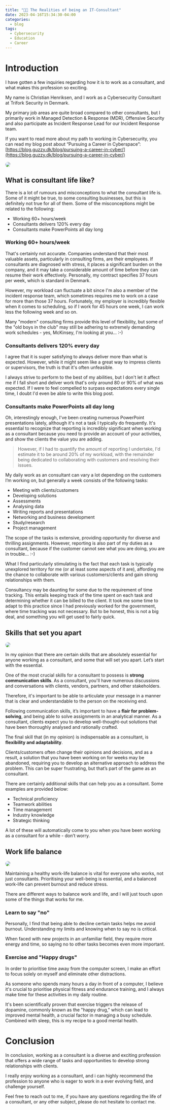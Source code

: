 ```yaml
---
title: "👨‍💻 The Realities of being an IT-Consultant"
date: 2023-04-16T15:34:30-04:00
categories:
  - blog
tags:
  - Cybersecurity
  - Education
  - Career
---
```


# Introduction
I have gotten a few inquiries regarding how it is to work as a consultant, and what makes this profession so exciting. 

My name is Christian Henriksen, and I work as a Cybersecurity Consultant at Trifork Security in Denmark. 

My primary job areas are quite broad compared to other consultants, but I primarily work in Managed Detection & Response (MDR), Offensive Security and also participate as Incident Response Lead for our Incident Response team.

If you want to read more about my path to working in Cybersecurity, you can read my blog post about “Pursuing a Career in Cyberspace”:
[https://blog.guzzy.dk/blog/pursuing-a-career-in-cyber/](https://blog.guzzy.dk/blog/pursuing-a-career-in-cyber/)

  <img src="/assets/images/consultant.png" style="border-radius:50%;max-width:55%">


## What is consultant life like?
There is a lot of rumours and misconceptions to what the consultant life is. Some of it might be true, to some consulting businesses, but this is definitely not true for all of them. 
Some of the misconceptions might be related to the following:
- Working 60+ hours/week
- Consultants delivers 120% every day
- Consultants make PowerPoints all day long

### Working 60+ hours/week
That's certainly not accurate. Companies understand that their most valuable assets, particularly in consulting firms, are their employees. If consultants are diagnosed with stress, it places a significant burden on the company, and it may take a considerable amount of time before they can resume their work effectively. Personally, my contract specifies 37 hours per week, which is standard in Denmark. 

However, my workload can fluctuate a bit since I'm also a member of the incident response team, which sometimes requires me to work on a case for more than those 37 hours. Fortunately, my employer is incredibly flexible when it comes to scheduling, so if I work for 45 hours one week, I can work less the following week and so on.

Many "modern" consulting firms provide this level of flexibility, but some of the "old boys in the club" may still be adhering to extremely demanding work schedules - yes, McKinsey, I'm looking at you… :-)

### Consultants delivers 120% every day
I agree that it is super satisfying to always deliver more than what is expected. However, while it might seem like a great way to impress clients or supervisors, the truth is that it's often unfeasible. 

I always strive to perform to the best of my abilities, but I don't let it affect me if I fall short and deliver work that's only around 80 or 90% of what was expected. If I were to feel compelled to surpass expectations every single time, I doubt I'd even be able to write this blog post.

### Consultants make PowerPoints all day long
Oh, interestingly enough, I've been creating numerous PowerPoint presentations lately, although it's not a task I typically do frequently. It's essential to recognize that reporting is incredibly significant when working as a consultant because you need to provide an account of your activities, and show the clients the value you are adding. 

> However, if I had to quantify the amount of reporting I undertake, I'd estimate it to be around 20% of my workload, with the remainder being dedicated to collaborating with customers and resolving their issues.

My daily work as an consultant can vary a lot depending on the customers I’m working on, but generally a week consists of the following tasks:
  - Meeting with clients/customers
- Developing solutions
- Assessments
- Analysing data
- Writing reports and presentations
- Networking and business development
- Study/research
- Project management

The scope of the tasks is extensive, providing opportunity for diverse and thrilling assignments. However, reporting is also part of my duties as a consultant, because if the customer cannot see what you are doing, you are in trouble... :-)

What I find particularly stimulating is the fact that each task is typically unexplored territory for me (or at least some aspects of it are), affording me the chance to collaborate with various customers/clients and gain strong relationships with them. 

Consultancy may be daunting for some due to the requirement of time tracking. This entails keeping track of the time spent on each task and determining whether it can be billed to the client. It took me some time to adapt to this practice since I had previously worked for the government, where time tracking was not necessary. But to be honest, this is not a big deal, and something you will get used to fairly quick.

## Skills that set you apart
  <img src="/assets/images/skills.png" style="max-width:50%;margin:0 auto;text-align:center;border-radius:50%;">

  In my opinion that there are certain skills that are absolutely essential for anyone working as a consultant, and some that will set you apart. Let’s start with the essential. 

  One of the most crucial skills for a consultant to possess is **strong communication skills**. As a consultant, you'll have numerous discussions and conversations with clients, vendors, partners, and other stakeholders. 
  
  Therefore, it's important to be able to articulate your message in a manner that is clear and understandable to the person on the receiving end.

  Following communication skills, it’s important to have a **flair for problem-solving**, and being able to solve assignments in an analytical manner. As a consultant, clients expect you to develop well-thought-out solutions that have been thoroughly analysed and rationally crafted.

The final skill that (in my opinion) is indispensable as a consultant, is **flexibility and adaptability**. 

Clients/customers often change their opinions and decisions, and as a result, a solution that you have been working on for weeks may be abandoned, requiring you to develop an alternative approach to address the problem. This can be super frustrating, but that’s part of the game as an consultant. 

There are certainly additional skills that can help you as a consultant. Some examples are provided below:
- Technical proficiency
- Teamwork abilities
- Time management
- Industry knowledge
- Strategic thinking

A lot of these will automatically come to you when you have been working as a consultant for a while - don’t worry.

## Work life balance
<img src="/assets/images/dopamine.png" style="max-width:50%;margin:0 auto;text-align:center;border-radius:50%;">

Maintaining a healthy work-life balance is vital for everyone who works, not just consultants. Prioritising your well-being is essential, and a balanced work-life can prevent burnout and reduce stress. 

There are different ways to balance work and life, and I will just touch upon some of the things that works for me. 

### Learn to say "no"
Personally, I find that being able to decline certain tasks helps me avoid burnout. Understanding my limits and knowing when to say no is critical. 

When faced with new projects in an unfamiliar field, they require more energy and time, so saying no to other tasks becomes even more important. 

### Exercise and "Happy drugs"
In order to prioritise time away from the computer screen, I make an effort to focus solely on myself and eliminate other distractions. 

As someone who spends many hours a day in front of a computer, I believe it's crucial to prioritise physical fitness and endurance training, and I always make time for these activities in my daily routine. 

It's been scientifically proven that exercise triggers the release of dopamine, commonly known as the "happy drug," which can lead to improved mental health, a crucial factor in managing a busy schedule. Combined with sleep, this is my recipe to a good mental health. 

# Conclusion
In conclusion, working as a consultant is a diverse and exciting profession that offers a wide range of tasks and opportunities to develop strong relationships with clients. 

I really enjoy working as a consultant, and i can highly recommend the profession to anyone who is eager to work in a ever evolving field, and challenge yourself. 

Feel free to reach out to me, if you have any questions regarding the life of a consultant, or any other subject, please do not hesitate to contact me.


